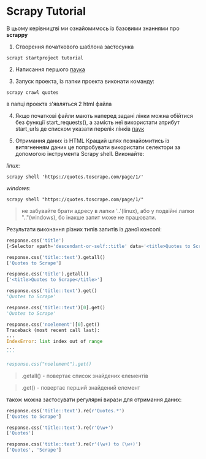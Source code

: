 # Scrapy Tutorial

В цьому керівництві ми ознайомимось із базовими знаннями про **scrappy**

1. Створення початкового шаблона застосунка
```Bathfile
scrapt startproject tutorial
```
2. Написання першого [паука](https://github.com/jenja-pa/PythonLearningProjects/blob/9803ca349c9c20e9642c5d5f9c184f3adee90046/scrapy/tutorial/tutorial/spiders/quotes_scrapy.py)

3. Запуск проекта, із папки проекта виконати команду:
```Bathfile
scrapy crawl quotes
```
в папці проекта з'являться 2 html файла

4. Якщо початкові файли мають наперед задані лінки можна обійтися без функції start_requests(), а замість неї використати атрибут start_urls де списком указати перелік лінків [паук](https://github.com/jenja-pa/PythonLearningProjects/blob/fe61127e2a8599107a52a788dd109907edd953db/scrapy/tutorial/tutorial/spiders/quotes_scrapy.py)

5. Отримання даних із HTML
Кращий шлях познайомитись із витягненням даних це попробувати використати селектори за допомогою інструмента Scrapy shell. Виконайте:

*linux*:
```Bathfile
scrapy shell 'https://quotes.toscrape.com/page/1/'
```
*windows*:
```Bathfile
scrapy shell "https://quotes.toscrape.com/page/1/"
```
> не забувайте брати адресу в лапки '..'(linux), або у подвійні лапки ".."(windows), бо інакше запит може не працювати.

Результати виконання різних типів запитів із даної консолі:
```python
response.css('title')
[<Selector xpath='descendant-or-self::title' data='<title>Quotes to Scrape</title>'>]

response.css('title::text').getall()
['Quotes to Scrape']

response.css('title').getall()
['<title>Quotes to Scrape</title>']

response.css('title::text').get()
'Quotes to Scrape'

response.css('title::text')[0].get()
'Quotes to Scrape'

response.css('noelement')[0].get()
Traceback (most recent call last):
...
IndexError: list index out of range
...
'''

response.css("noelement").get()
```
> .getall() - повертає список знайдених елементів

> .get() - повертає перший знайдений елемент

також можна застосувати регулярні вирази для отримання даних:
```python
response.css('title::text').re(r'Quotes.*')
['Quotes to Scrape']

response.css('title::text').re(r'Q\w+')
['Quotes']

response.css('title::text').re(r'(\w+) to (\w+)')
['Quotes', 'Scrape']
```



